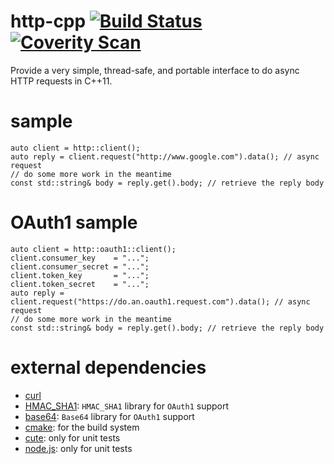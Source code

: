 http-cpp [![Build Status](https://travis-ci.org/Kosta-Github/http-cpp.png)](https://travis-ci.org/Kosta-Github/http-cpp) [![Coverity Scan](https://scan.coverity.com/projects/1344/badge.svg)](https://scan.coverity.com/projects/1344)
========
Provide a very simple, thread-safe, and portable interface to do async HTTP requests in C++11.

sample
======
```
auto client = http::client();
auto reply = client.request("http://www.google.com").data(); // async request
// do some more work in the meantime
const std::string& body = reply.get().body; // retrieve the reply body
```

OAuth1 sample
=============
```
auto client = http::oauth1::client();
client.consumer_key    = "...";
client.consumer_secret = "...";
client.token_key       = "...";
client.token_secret    = "...";
auto reply = client.request("https://do.an.oauth1.request.com").data(); // async request
// do some more work in the meantime
const std::string& body = reply.get().body; // retrieve the reply body
```

external dependencies
=====================
- [curl](http://curl.haxx.se/)
- [HMAC_SHA1](http://www.codeproject.com/KB/recipes/HMACSHA1class.aspx): `HMAC_SHA1` library for `OAuth1` support
- [base64](http://www.adp-gmbh.ch/cpp/common/base64.html): `Base64` library for `OAuth1` support
- [cmake](http://cmake.org): for the build system
- [cute](https://github.com/Kosta-Github/cute): only for unit tests
- [node.js](http://nodejs.org/): only for unit tests
